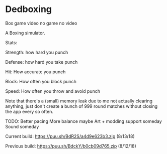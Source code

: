 # Dedboxing
Box game video no game no video


A Boxing simulator.

Stats:

Strength: how hard you punch

Defense: how hard you take punch

Hit: How accurate you punch

Block: How often you block punch

Speed: How often you throw and avoid punch


Note that there's a (small) memory leak due to me not actually clearing anything, just don't create a bunch of 999 round matches without closing the app every so often.

TODO:
Better pacing
More balance maybe
Art + modding support someday
Sound someday


Current build: https://puu.sh/BdR2S/a4d9e623b3.zip (8/13/18)

Previous build: https://puu.sh/BdckY/b0cb09d765.zip (8/12/18)

